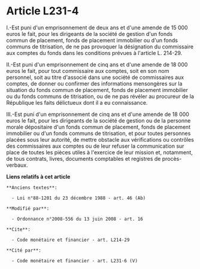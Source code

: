 # Article L231-4

I.-Est puni d'un emprisonnement de deux ans et d'une amende de 15 000 euros le fait, pour les dirigeants de la société de
gestion d'un fonds commun de placement, fonds de placement immobilier ou d'un fonds communs de titrisation, de ne pas
provoquer la désignation du commissaire aux comptes du fonds dans les conditions prévues à l'article L. 214-29. 

II.-Est puni d'un emprisonnement de cinq ans et d'une amende de 18 000 euros le fait, pour tout commissaire aux comptes, soit
en son nom personnel, soit au titre d'associé dans une société de commissaires aux comptes, de donner ou confirmer des
informations mensongères sur la situation du fonds commun de placement, fonds de placement immobilier ou du fonds communs de
titrisation, ou de ne pas révéler au procureur de la République les faits délictueux dont il a eu connaissance. 

III.-Est puni d'un emprisonnement de cinq ans et d'une amende de 18 000 euros le fait, pour les dirigeants de la société de
gestion ou de la personne morale dépositaire d'un fonds commun de placement, fonds de placement immobilier ou d'un fonds
communs de titrisation, et pour toutes personnes placées sous leur autorité, de mettre obstacle aux vérifications ou
contrôles des commissaires aux comptes ou de leur refuser la communication sur place de toutes les pièces utiles à l'exercice
de leur mission et, notamment, de tous contrats, livres, documents comptables et registres de procès-verbaux.

**Liens relatifs à cet article**

	**Anciens textes**:

	  - Loi n°88-1201 du 23 décembre 1988 - art. 46 (Ab)

	**Modifié par**:

	  - Ordonnance n°2008-556 du 13 juin 2008 - art. 16

	**Cite**:

	  - Code monétaire et financier - art. L214-29

	**Cité par**:

	  - Code monétaire et financier - art. L231-6 (V)
